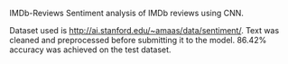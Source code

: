 IMDb-Reviews
Sentiment analysis of IMDb reviews using CNN.

Dataset used is http://ai.stanford.edu/~amaas/data/sentiment/. Text was cleaned and preprocessed before submitting it to the model. 86.42% accuracy was achieved on the test dataset.

